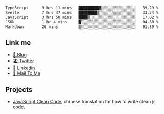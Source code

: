 <!--START_SECTION:waka-->

```txt
TypeScript      9 hrs 11 mins   █████████▓░░░░░░░░░░░░░░░   39.29 %
Svelte          7 hrs 47 mins   ████████▒░░░░░░░░░░░░░░░░   33.34 %
JavaScript      3 hrs 58 mins   ████▒░░░░░░░░░░░░░░░░░░░░   17.02 %
JSON            1 hr 4 mins     █░░░░░░░░░░░░░░░░░░░░░░░░   04.60 %
Markdown        26 mins         ▒░░░░░░░░░░░░░░░░░░░░░░░░   01.89 %
```

<!--END_SECTION:waka-->

## Link me

- [📕 Blog](https://chris-yu.vercel.app/)
- [🏖️ Twitter](https://twitter.com/yuetong3yu)
- [🧳 Linkedin](https://www.linkedin.com/in/yuetong3yu)
- [📧 Mail To Me](mailto:yuetong3yu@gmail.com)


## Projects 

- [JavaScript Clean Code](https://js-clean-code-cn.vercel.app/), chinese translation for how to write clean js code.
